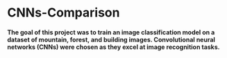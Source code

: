 # CNNs-Comparison

#### The goal of this project was to train an image classification model on a dataset of mountain, forest, and building images. Convolutional neural networks (CNNs) were chosen as they excel at image recognition tasks.

